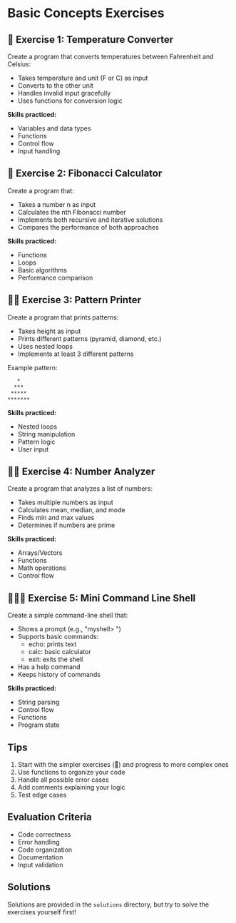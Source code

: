 # Basic Concepts Exercises

## 🌟 Exercise 1: Temperature Converter

Create a program that converts temperatures between Fahrenheit and Celsius:

- Takes temperature and unit (F or C) as input
- Converts to the other unit
- Handles invalid input gracefully
- Uses functions for conversion logic

**Skills practiced:**

- Variables and data types
- Functions
- Control flow
- Input handling

## 🌟 Exercise 2: Fibonacci Calculator

Create a program that:

- Takes a number n as input
- Calculates the nth Fibonacci number
- Implements both recursive and iterative solutions
- Compares the performance of both approaches

**Skills practiced:**

- Functions
- Loops
- Basic algorithms
- Performance comparison

## 🌟🌟 Exercise 3: Pattern Printer

Create a program that prints patterns:

- Takes height as input
- Prints different patterns (pyramid, diamond, etc.)
- Uses nested loops
- Implements at least 3 different patterns

Example pattern:

```
   *
  ***
 *****
*******
```

**Skills practiced:**

- Nested loops
- String manipulation
- Pattern logic
- User input

## 🌟🌟 Exercise 4: Number Analyzer

Create a program that analyzes a list of numbers:

- Takes multiple numbers as input
- Calculates mean, median, and mode
- Finds min and max values
- Determines if numbers are prime

**Skills practiced:**

- Arrays/Vectors
- Functions
- Math operations
- Control flow

## 🌟🌟🌟 Exercise 5: Mini Command Line Shell

Create a simple command-line shell that:

- Shows a prompt (e.g., "myshell> ")
- Supports basic commands:
  - echo: prints text
  - calc: basic calculator
  - exit: exits the shell
- Has a help command
- Keeps history of commands

**Skills practiced:**

- String parsing
- Control flow
- Functions
- Program state

## Tips

1. Start with the simpler exercises (🌟) and progress to more complex ones
2. Use functions to organize your code
3. Handle all possible error cases
4. Add comments explaining your logic
5. Test edge cases

## Evaluation Criteria

- Code correctness
- Error handling
- Code organization
- Documentation
- Input validation

## Solutions

Solutions are provided in the `solutions` directory, but try to solve the exercises yourself first!
